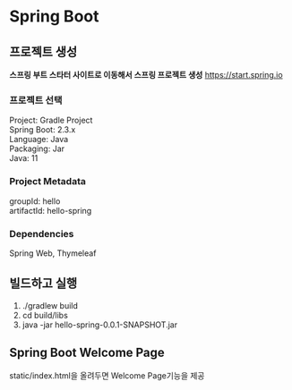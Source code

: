 # Spring Boot

## 프로젝트 생성

**스프링 부트 스타터 사이트로 이동해서 스프링 프로젝트 생성**
https://start.spring.io

### 프로젝트 선택

Project: Gradle Project  
Spring Boot: 2.3.x  
Language: Java  
Packaging: Jar  
Java: 11  

### Project Metadata

groupId: hello  
artifactId: hello-spring  

### Dependencies

Spring Web, Thymeleaf

## 빌드하고 실행

1. ./gradlew build
2. cd build/libs
3. java -jar hello-spring-0.0.1-SNAPSHOT.jar

## Spring Boot Welcome Page

static/index.html을 올려두면 Welcome Page기능을 제공

